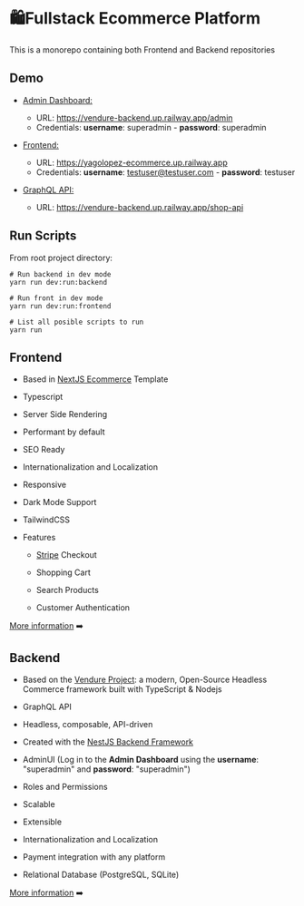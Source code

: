 # 🛍Fullstack Ecommerce Platform

This is a monorepo containing both Frontend and Backend repositories

## Demo
- <u>Admin Dashboard:</u> 
  - URL: https://vendure-backend.up.railway.app/admin
  - Credentials: **username**: superadmin - **password**: superadmin

- <u>Frontend:</u>
  - URL: https://yagolopez-ecommerce.up.railway.app
  - Credentials: **username**: testuser@testuser.com - **password**: testuser

- <u>GraphQL API:</u>
  - URL: https://vendure-backend.up.railway.app/shop-api
  
    
  
## Run Scripts

From root project directory:

```shell
# Run backend in dev mode
yarn run dev:run:backend

# Run front in dev mode
yarn run dev:run:frontend

# List all posible scripts to run
yarn run
```




## Frontend

- Based in [NextJS Ecommerce](https://nextjs.org/commerce) Template

- Typescript

- Server Side Rendering

- Performant by default

- SEO Ready

- Internationalization and Localization

- Responsive

- Dark Mode Support

- TailwindCSS

- Features
  - [Stripe](https://stripe.com/es) Checkout
  
  - Shopping Cart
  
  - Search Products
  
  - Customer Authentication
  
    

[More information](./frontend/README.md) ➡️




## Backend

- Based on the [Vendure Project](https://github.com/vendure-ecommerce/vendure): a modern, Open-Source Headless Commerce framework built with TypeScript & Nodejs

- GraphQL API

- Headless, composable, API-driven

- Created with the [NestJS Backend Framework](https://nestjs.com/)

- AdminUI (Log in to the **Admin Dashboard** using the **username**: "superadmin" and **password**: "superadmin")

- Roles and Permissions

- Scalable

- Extensible

- Internationalization and Localization

- Payment integration with any platform

- Relational Database (PostgreSQL, SQLite)

  

[More information](./backend/README.md) ➡️
